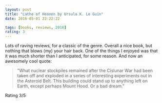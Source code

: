 ```yaml
---
layout: post
title: "Lathe of Heaven by Ursula K. Le Guin"
date: 2016-05-01 22:22:22

tags: [books, reviews, 2016]
rating: 3
---
```


Lots of raving reviews, for a classic of the genre. Overall a nice book, but nothing that blows (my) your hair back.
One of the things I enjoyed was that it was much shorter than I anticipated, for some reason.
And now an awesomely cool quote:

  > "What nuclear stockpiles remained after the Cislunar War had been taken off and exploded in a series of interesting experiments out in the Asteroid Belt.
  > This building could stand up to anything left on Earth, except perhaps Mount Hood. Or a bad dream."

Rating 3/5
